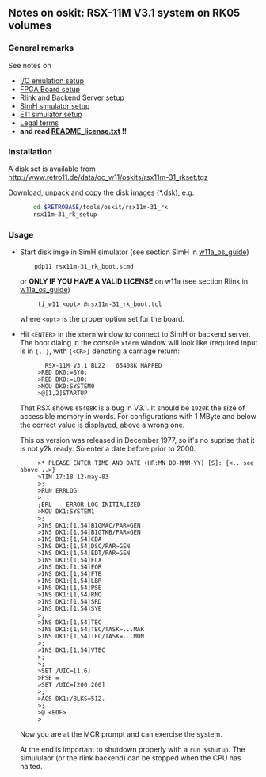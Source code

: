 ## Notes on oskit: RSX-11M V3.1 system on RK05 volumes

### General remarks
See notes on
- [I/O emulation setup](../../../doc/w11a_io_emulation.md)
- [FPGA Board setup](../../../doc/w11a_board_connection.md)
- [Rlink and Backend Server setup](../../../doc/w11a_backend_setup.md)
- [SimH simulator setup](../../../doc/w11a_simh_setup.md)
- [E11 simulator setup](../../../doc/w11a_e11_setup.md)
- [Legal terms](../../../doc/w11a_os_guide.md)
- **and read [README_license.txt](README_license.txt) !!**

### Installation
A disk set is available from
http://www.retro11.de/data/oc_w11/oskits/rsx11m-31_rkset.tgz

Download, unpack and copy the disk images (*.dsk), e.g.
```bash
       cd $RETROBASE/tools/oskit/rsx11m-31_rk
       rsx11m-31_rk_setup
```

### Usage

- Start disk imge in SimH simulator (see section SimH in
  [w11a_os_guide](../../../doc/w11a_os_guide.md#user-content-simh))
  ```
      pdp11 rsx11m-31_rk_boot.scmd
  ```

  or **ONLY IF YOU HAVE A VALID LICENSE** on w11a (see section Rlink in
  [w11a_os_guide](../../../doc/w11a_os_guide.md#user-content-rlink))
  ```
       ti_w11 <opt> @rsx11m-31_rk_boot.tcl
  ```

  where `<opt>` is the proper option set for the board.

- Hit `<ENTER>` in the `xterm` window to connect to SimH or backend server.
  The boot dialog in the console `xterm` window will look like
  (required input is in `{..}`, with `{<CR>}` denoting a carriage return:
  ```
         RSX-11M V3.1 BL22   65408K MAPPED
       >RED DK0:=SY0:
       >RED DK0:=LB0:
       >MOU DK0:SYSTEM0
       >@[1,2]STARTUP
  ```

  That RSX shows `65408K` is a bug in V3.1. It should be `1920K` the
  size of accessible memory in words. For configurations with 1 MByte
  and below the correct value is displayed, above a wrong one.

  This os version was released in December 1977, so it's no suprise
  that it is not y2k ready. So enter a date before prior to 2000.
  ```  
       >* PLEASE ENTER TIME AND DATE (HR:MN DD-MMM-YY) [S]: {<.. see above ..>}
       >TIM 17:18 12-may-83
       >;
       >RUN ERRLOG
       >
       ;ERL -- ERROR LOG INITIALIZED
       >MOU DK1:SYSTEM1
       >;
       >INS DK1:[1,54]BIGMAC/PAR=GEN
       >INS DK1:[1,54]BIGTKB/PAR=GEN
       >INS DK1:[1,54]CDA
       >INS DK1:[1,54]DSC/PAR=GEN
       >INS DK1:[1,54]EDT/PAR=GEN
       >INS DK1:[1,54]FLX
       >INS DK1:[1,54]FOR
       >INS DK1:[1,54]FTB
       >INS DK1:[1,54]LBR
       >INS DK1:[1,54]PSE
       >INS DK1:[1,54]RNO
       >INS DK1:[1,54]SRD
       >INS DK1:[1,54]SYE
       >;
       >INS DK1:[1,54]TEC
       >INS DK1:[1,54]TEC/TASK=...MAK
       >INS DK1:[1,54]TEC/TASK=...MUN
       >;
       >INS DK1:[1,54]VTEC
       >;
       >;
       >SET /UIC=[1,6]
       >PSE =
       >SET /UIC=[200,200]
       >;
       >ACS DK1:/BLKS=512.
       >;
       >@ <EOF>
       >
  ```

  Now you are at the MCR prompt and can exercise the system.

  At the end is important to shutdown properly with a `run $shutup`.
  The simululaor (or the rlink backend) can be stopped when the
  CPU has halted.
